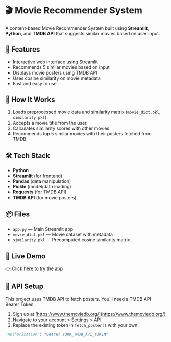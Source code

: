 # 🎬 Movie Recommender System

A content-based Movie Recommender System built using **Streamlit**, **Python**, and **TMDB API** that suggests similar movies based on user input.

## 🚀 Features

- Interactive web interface using Streamlit
- Recommends 5 similar movies based on input
- Displays movie posters using TMDB API
- Uses cosine similarity on movie metadata
- Fast and easy to use

## 🧠 How It Works

1. Loads preprocessed movie data and similarity matrix (`movie_dict.pkl`, `similarity.pkl`).
2. Accepts a movie title from the user.
3. Calculates similarity scores with other movies.
4. Recommends top 5 similar movies with their posters fetched from TMDB.

## 🛠 Tech Stack

- **Python**
- **Streamlit** (for frontend)
- **Pandas** (data manipulation)
- **Pickle** (model/data loading)
- **Requests** (for TMDB API)
- **TMDB API** (for movie posters)

## 📦 Files

- `app.py` — Main Streamlit app
- `movie_dict.pkl` — Movie dataset with metadata
- `similarity.pkl` — Precomputed cosine similarity matrix

## 🔗 Live Demo

👉 [Click here to try the app](https://movie-recommender-system-apl9.onrender.com/)  

## 🔑 API Setup

This project uses TMDB API to fetch posters. You'll need a TMDB API Bearer Token.

1. Sign up at [https://www.themoviedb.org/](https://www.themoviedb.org/)
2. Navigate to your account > Settings > API
3. Replace the existing token in `fetch_poster()` with your own:

```python
"Authorization": "Bearer YOUR_TMDB_API_TOKEN"
